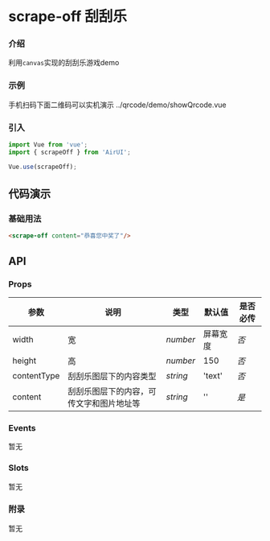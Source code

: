 # scrape-off  刮刮乐

### 介绍
利用`canvas`实现的刮刮乐游戏demo

### 示例
手机扫码下面二维码可以实机演示
<demo-code compact transform inline>../qrcode/demo/showQrcode.vue</demo-code>

### 引入

```js
import Vue from 'vue';
import { scrapeOff } from 'AirUI';

Vue.use(scrapeOff);
```

## 代码演示

### 基础用法

```html
<scrape-off content="恭喜您中奖了"/>
```

## API


### Props


| 参数          | 说明     | 类型     | 默认值    | 是否必传   |
| ------------- | -------- | -------- | --------- |--------- |
| width          | 宽 | _number_ | 屏幕宽度       |_否_|
| height  | 高 | _number_ | 150       |_否_|
| contentType  | 刮刮乐图层下的内容类型 | _string_ | 'text'      |_否_|
| content  | 刮刮乐图层下的内容，可传文字和图片地址等 | _string_ | ''      |_是_|

### Events

暂无

### Slots

暂无

### 附录

暂无
